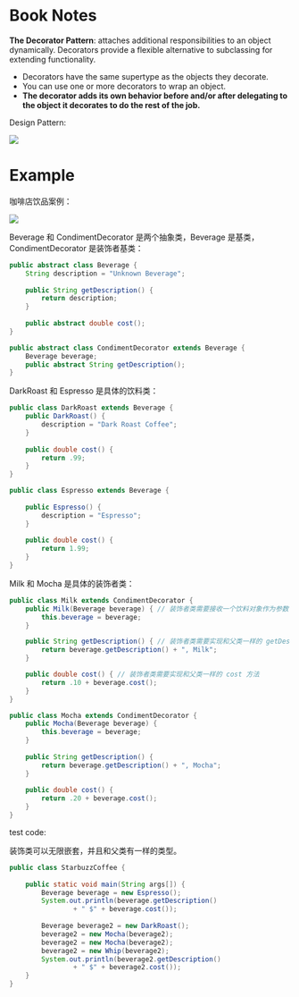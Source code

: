 # Book Notes

**The Decorator Pattern**: attaches additional responsibilities to an object dynamically. Decorators provide a flexible alternative to subclassing for extending functionality.

- Decorators have the same supertype as the objects they decorate.
- You can use one or more decorators to wrap an object.
- **The decorator adds its own behavior before and/or after delegating to the object it decorates to do the rest of the job.**

Design Pattern:

![](https://xyc-1316422823.cos.ap-shanghai.myqcloud.com/20250818223847469.png)

# Example

咖啡店饮品案例：

![](https://xyc-1316422823.cos.ap-shanghai.myqcloud.com/20250818224512681.png)

Beverage 和 CondimentDecorator 是两个抽象类，Beverage 是基类，CondimentDecorator 是装饰者基类：

```java
public abstract class Beverage {
	String description = "Unknown Beverage";
  
	public String getDescription() {
		return description;
	}
 
	public abstract double cost();
}

public abstract class CondimentDecorator extends Beverage {
	Beverage beverage;
	public abstract String getDescription();
}
```

DarkRoast 和 Espresso 是具体的饮料类：

```java
public class DarkRoast extends Beverage {
	public DarkRoast() {
		description = "Dark Roast Coffee";
	}
 
	public double cost() {
		return .99;
	}
}

public class Espresso extends Beverage {
  
	public Espresso() {
		description = "Espresso";
	}
  
	public double cost() {
		return 1.99;
	}
}
```

Milk 和 Mocha 是具体的装饰者类：

```java
public class Milk extends CondimentDecorator {
	public Milk(Beverage beverage) { // 装饰者类需要接收一个饮料对象作为参数
		this.beverage = beverage;
	}

	public String getDescription() { // 装饰者类需要实现和父类一样的 getDescription 方法
		return beverage.getDescription() + ", Milk";
	}

	public double cost() { // 装饰者类需要实现和父类一样的 cost 方法
		return .10 + beverage.cost();
	}
}

public class Mocha extends CondimentDecorator {
	public Mocha(Beverage beverage) {
		this.beverage = beverage;
	}
 
	public String getDescription() {
		return beverage.getDescription() + ", Mocha";
	}
 
	public double cost() {
		return .20 + beverage.cost();
	}
}
```

test code:

装饰类可以无限嵌套，并且和父类有一样的类型。

```java
public class StarbuzzCoffee {
 
	public static void main(String args[]) {
		Beverage beverage = new Espresso();
		System.out.println(beverage.getDescription() 
				+ " $" + beverage.cost());
 
		Beverage beverage2 = new DarkRoast();
		beverage2 = new Mocha(beverage2);
		beverage2 = new Mocha(beverage2);
		beverage2 = new Whip(beverage2);
		System.out.println(beverage2.getDescription() 
				+ " $" + beverage2.cost());
	}
}
```

